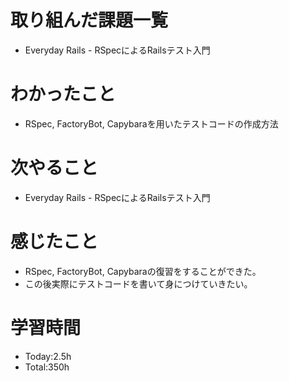 # 取り組んだ課題一覧
- Everyday Rails - RSpecによるRailsテスト入門
  
# わかったこと
- RSpec, FactoryBot, Capybaraを用いたテストコードの作成方法
   
# 次やること
- Everyday Rails - RSpecによるRailsテスト入門

# 感じたこと
- RSpec, FactoryBot, Capybaraの復習をすることができた。
- この後実際にテストコードを書いて身につけていきたい。

# 学習時間
- Today:2.5h
- Total:350h
